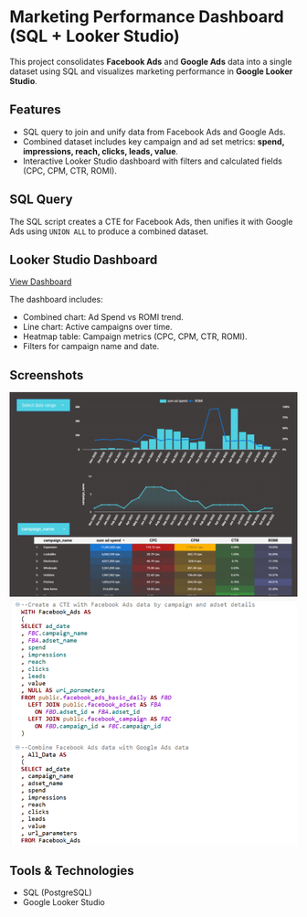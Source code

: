 # Marketing Performance Dashboard (SQL + Looker Studio)
This project consolidates **Facebook Ads** and **Google Ads** data into a single dataset using SQL and visualizes marketing performance in **Google Looker Studio**.

## Features
- SQL query to join and unify data from Facebook Ads and Google Ads.  
- Combined dataset includes key campaign and ad set metrics: **spend, impressions, reach, clicks, leads, value**.  
- Interactive Looker Studio dashboard with filters and calculated fields (CPC, CPM, CTR, ROMI).  

## SQL Query
The SQL script creates a CTE for Facebook Ads, then unifies it with Google Ads using `UNION ALL` to produce a combined dataset.

## Looker Studio Dashboard
 [View Dashboard](https://lookerstudio.google.com/reporting/c9fa8368-a118-4c18-aca0-a566c587da66)
 
The dashboard includes:
- Combined chart: Ad Spend vs ROMI trend.
- Line chart: Active campaigns over time.
- Heatmap table: Campaign metrics (CPC, CPM, CTR, ROMI).
- Filters for campaign name and date.

## Screenshots
   ![Dashboard Screenshot](Dashboard.PNG)
   ![SQL code Screenshot](SQL_P1.PNG)

## Tools & Technologies
- SQL (PostgreSQL)
- Google Looker Studio
